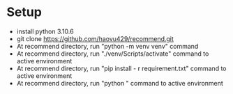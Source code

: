# Setup
- install python 3.10.6
- git clone https://github.com/haovu429/recommend.git
- At recommend directory, run "python -m venv venv" command
- At recommend directory, run "./venv/Scripts/activate" command to active environment
- At recommend directory, run "pip install - r requirement.txt" command to active environment
- At recommend directory, run "python " command to active environment